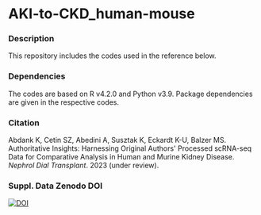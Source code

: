 # AKI-to-CKD_human-mouse

### Description
This repository includes the codes used in the reference below.

### Dependencies
The codes are based on R v4.2.0 and Python v3.9. Package dependencies are given in the respective codes.

### Citation
Abdank K, Cetin SZ, Abedini A, Susztak K, Eckardt K-U, Balzer MS. Authoritative Insights: Harnessing Original Authors' Processed scRNA-seq Data for Comparative Analysis in Human and Murine Kidney Disease. _Nephrol Dial Transplant_. 2023 (under review).

### Suppl. Data Zenodo DOI
[![DOI](https://zenodo.org/badge/DOI/10.5281/zenodo.10512855.svg)](https://doi.org/10.5281/zenodo.10512855)
